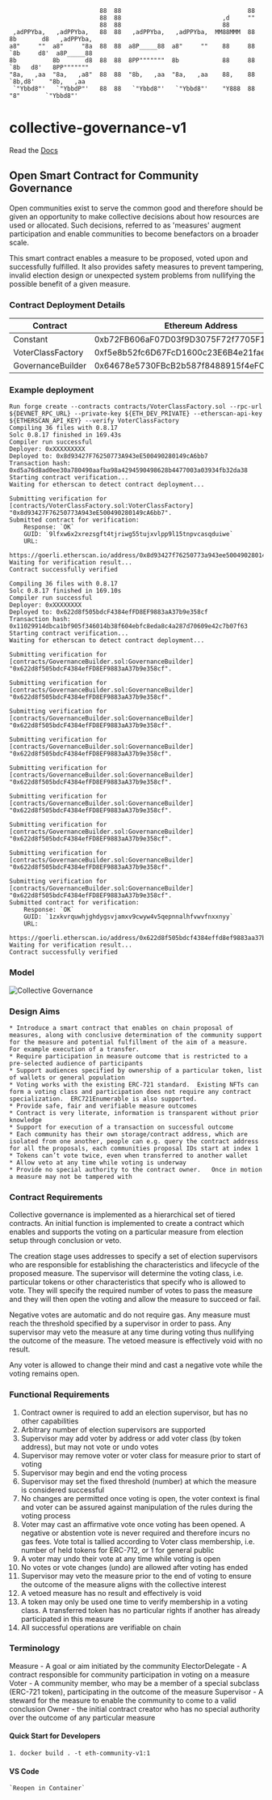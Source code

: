 ```
                         88  88                                   88
                         88  88                            ,d     ""
                         88  88                            88
 ,adPPYba,   ,adPPYba,   88  88   ,adPPYba,   ,adPPYba,  MM88MMM  88  8b       d8   ,adPPYba,
a8"     ""  a8"     "8a  88  88  a8P_____88  a8"     ""    88     88  `8b     d8'  a8P_____88
8b          8b       d8  88  88  8PP"""""""  8b            88     88   `8b   d8'   8PP"""""""
"8a,   ,aa  "8a,   ,a8"  88  88  "8b,   ,aa  "8a,   ,aa    88,    88    `8b,d8'    "8b,   ,aa
 `"Ybbd8"'   `"YbbdP"'   88  88   `"Ybbd8"'   `"Ybbd8"'    "Y888  88      "8"       `"Ybbd8"'
```

# collective-governance-v1

Read the [Docs](https://collectivexyz.github.io/collective-governance-v1/)

## Open Smart Contract for Community Governance

Open communities exist to serve the common good and therefore should be given an opportunity to make collective decisions about how resources are used or allocated. Such decisions, referred to as 'measures' augment participation and enable communities to become benefactors on a broader scale.

This smart contract enables a measure to be proposed, voted upon and successfully fulfilled. It also provides safety measures to prevent tampering, invalid election design or unexpected system problems from nullifying the possible benefit of a given measure.

### Contract Deployment Details

| Contract          | Ethereum Address | Version |
| ----------------- | ---------------- | ------- |
| Constant | 0xb72FB606aF07D03f9D3075F72f7705F1148A5450 | 0.9.1   |
| VoterClassFactory | 0xf5e8b52fc6D67FcD1600c23E6B4e21faeDD577F3 | 0.9.1   |
| GovernanceBuilder | 0x64678e5730FBcB2b587f8488915f4eFCe3b8A0B1 | 0.9.1   |

### Example deployment

```
Run forge create --contracts contracts/VoterClassFactory.sol --rpc-url ${DEVNET_RPC_URL} --private-key ${ETH_DEV_PRIVATE} --etherscan-api-key ${ETHERSCAN_API_KEY} --verify VoterClassFactory
Compiling 36 files with 0.8.17
Solc 0.8.17 finished in 169.43s
Compiler run successful
Deployer: 0xXXXXXXXXX
Deployed to: 0x8d93427F76250773A943eE500490280149cA6bb7
Transaction hash: 0xd5a76d8ad0ee30a780490aafba98a4294590498628b4477003a03934fb32da38
Starting contract verification...
Waiting for etherscan to detect contract deployment...

Submitting verification for [contracts/VoterClassFactory.sol:VoterClassFactory] "0x8d93427F76250773A943eE500490280149cA6bb7".
Submitted contract for verification:
	Response: `OK`
	GUID: `9lfxw6x2xrezsgft4tjriwg55tujxvlpp9l15tnpvcasqduiwe`
	URL:
        https://goerli.etherscan.io/address/0x8d93427f76250773a943ee500490280149ca6bb7
Waiting for verification result...
Contract successfully verified

Compiling 36 files with 0.8.17
Solc 0.8.17 finished in 169.10s
Compiler run successful
Deployer: 0xXXXXXXXX
Deployed to: 0x622d8f505bdcF4384efFD8EF9883aA37b9e358cf
Transaction hash: 0x11029914dbca1bf905f346014b38f604ebfc8eda8c4a287d70609e42c7b07f63
Starting contract verification...
Waiting for etherscan to detect contract deployment...

Submitting verification for [contracts/GovernanceBuilder.sol:GovernanceBuilder] "0x622d8f505bdcF4384efFD8EF9883aA37b9e358cf".

Submitting verification for [contracts/GovernanceBuilder.sol:GovernanceBuilder] "0x622d8f505bdcF4384efFD8EF9883aA37b9e358cf".

Submitting verification for [contracts/GovernanceBuilder.sol:GovernanceBuilder] "0x622d8f505bdcF4384efFD8EF9883aA37b9e358cf".

Submitting verification for [contracts/GovernanceBuilder.sol:GovernanceBuilder] "0x622d8f505bdcF4384efFD8EF9883aA37b9e358cf".

Submitting verification for [contracts/GovernanceBuilder.sol:GovernanceBuilder] "0x622d8f505bdcF4384efFD8EF9883aA37b9e358cf".

Submitting verification for [contracts/GovernanceBuilder.sol:GovernanceBuilder] "0x622d8f505bdcF4384efFD8EF9883aA37b9e358cf".

Submitting verification for [contracts/GovernanceBuilder.sol:GovernanceBuilder] "0x622d8f505bdcF4384efFD8EF9883aA37b9e358cf".

Submitting verification for [contracts/GovernanceBuilder.sol:GovernanceBuilder] "0x622d8f505bdcF4384efFD8EF9883aA37b9e358cf".

Submitting verification for [contracts/GovernanceBuilder.sol:GovernanceBuilder] "0x622d8f505bdcF4384efFD8EF9883aA37b9e358cf".
Submitted contract for verification:
	Response: `OK`
	GUID: `1zxkvrquwhjghdygsvjamxv9cwyw4v5qepnnalhfvwvfnxxnyy`
	URL:
        https://goerli.etherscan.io/address/0x622d8f505bdcf4384effd8ef9883aa37b9e358cf
Waiting for verification result...
Contract successfully verified
```

### Model

![Collective Governance](site/_static/images/CollectiveGovernance.png)

### Design Aims

    * Introduce a smart contract that enables on chain proposal of measures, along with conclusive determination of the community support for the measure and potential fulfillment of the aim of a measure.  For example execution of a transfer.
    * Require participation in measure outcome that is restricted to a pre-selected audience of participants
    * Support audiences specified by ownership of a particular token, list of wallets or general population
    * Voting works with the existing ERC-721 standard.  Existing NFTs can form a voting class and participation does not require any contract specialization.  ERC721Enumerable is also supported.
    * Provide safe, fair and verifiable measure outcomes
    * Contract is very literate, information is transparent without prior knowledge
    * Support for execution of a transaction on successful outcome
    * Each community has their own storage/contract address, which are isolated from one another, people can e.g. query the contract address for all the proposals, each communities proposal IDs start at index 1
    * Tokens can’t vote twice, even when transferred to another wallet
    * Allow veto at any time while voting is underway
    * Provide no special authority to the contract owner.   Once in motion a measure may not be tampered with

### Contract Requirements

Collective governance is implemented as a hierarchical set of tiered contracts. An initial function is implemented to create a contract which enables and supports the voting on a particular measure from election setup through conclusion or veto.

The creation stage uses addresses to specify a set of election supervisors who are responsible for establishing the characteristics and lifecycle of the proposed measure. The supervisor will determine the voting class, i.e. particular tokens or other characteristics that specify who is allowed to vote. They will specify the required number of votes to pass the measure and they will then open the voting and allow the measure to succeed or fail.

Negative votes are automatic and do not require gas. Any measure must reach the threshold specified by a supervisor in order to pass. Any supervisor may veto the measure at any time during voting thus nullifying the outcome of the measure. The vetoed measure is effectively void with no result.

Any voter is allowed to change their mind and cast a negative vote while the voting remains open.

### Functional Requirements

1. Contract owner is required to add an election supervisor, but has no other capabilities
2. Arbitrary number of election supervisors are supported
3. Supervisor may add voter by address or add voter class (by token address), but may not vote or undo votes
4. Supervisor may remove voter or voter class for measure prior to start of voting
5. Supervisor may begin and end the voting process
6. Supervisor may set the fixed threshold (number) at which the measure is considered successful
7. No changes are permitted once voting is open, the voter context is final and voter can be assured against manipulation of the rules during the voting process
8. Voter may cast an affirmative vote once voting has been opened. A negative or abstention vote is never required and therefore incurs no gas fees. Vote total is tallied according to Voter class membership, i.e. number of held tokens for ERC-712, or 1 for general public
9. A voter may undo their vote at any time while voting is open
10. No votes or vote changes (undo) are allowed after voting has ended
11. Supervisor may veto the measure prior to the end of voting to ensure the outcome of the measure aligns with the collective interest
12. A vetoed measure has no result and effectively is void
13. A token may only be used one time to verify membership in a voting class. A transferred token has no particular rights if another has already participated in this measure
14. All successful operations are verifiable on chain

### Terminology

Measure - A goal or aim initiated by the community
ElectorDelegate - A contract responsible for community participation in voting on a measure
Voter - A community member, who may be a member of a special subclass (ERC-721 token), participating in the outcome of the measure
Supervisor - A steward for the measure to enable the community to come to a valid conclusion
Owner - the initial contract creator who has no special authority over the outcome of any particular measure

#### Quick Start for Developers

    1. docker build . -t eth-community-v1:1

#### VS Code

    `Reopen in Container`
